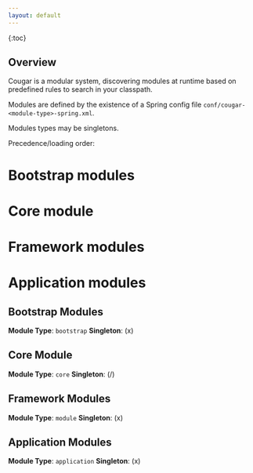 ```yaml
---
layout: default
---
```

{:toc}

## Overview

Cougar is a modular system, discovering modules at runtime based on predefined rules to search in your classpath.

Modules are defined by the existence of a Spring config file ```conf/cougar-<module-type>-spring.xml```.

Modules types may be singletons.

Precedence/loading order:
# Bootstrap modules
# Core module
# Framework modules
# Application modules

## Bootstrap Modules

**Module Type**: ```bootstrap```
**Singleton**: (x)

## Core Module

**Module Type**: ```core```
**Singleton**: (/)

## Framework Modules

**Module Type**: ```module```
**Singleton**: (x)

## Application Modules

**Module Type**: ```application```
**Singleton**: (x)